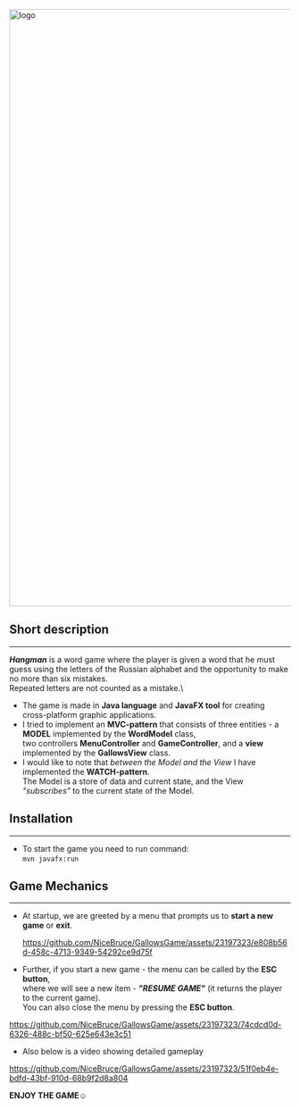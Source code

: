 <img width="1070" alt="logo" src="https://github.com/NiceBruce/GallowsGame/assets/23197323/a2c2ce6a-413c-4e0e-b4c8-7af483880645">

## Short description

---

_**Hangman**_ is a word game where the player is given a word that he must guess using the letters of the Russian alphabet and the opportunity to make no more than six mistakes.\
Repeated letters are not counted as a mistake.\
- The game is made in **Java language** and **JavaFX tool** for creating cross-platform graphic applications.
- I tried to implement an **MVC-pattern** that consists of three entities - a **MODEL** implemented by the **WordModel** class,\
two controllers **MenuController** and **GameController**, and a **view** implemented by the **GallowsView** class.
- I would like to note that _between the Model and the View_ I have implemented the **WATCH-pattern**.\
The Model is a store of data and current state, and the View _"subscribes"_ to the current state of the Model.




## Installation

--- 
- To start the game you need to run command:\
`mvn javafx:run`


## Game Mechanics

--- 

- At startup, we are greeted by a menu that prompts us to **start a new game** or **exit**.

  https://github.com/NiceBruce/GallowsGame/assets/23197323/e808b56d-458c-4713-9349-54292ce9d75f

- Further, if you start a new game - the menu can be called by the **ESC button**,\
where we will see a new item - _**"RESUME GAME"**_ (it returns the player to the current game).\
You can also close the menu by pressing the **ESC button**.

https://github.com/NiceBruce/GallowsGame/assets/23197323/74cdcd0d-6326-488c-bf50-625e643e3c51


- Also below is a video showing detailed gameplay

https://github.com/NiceBruce/GallowsGame/assets/23197323/51f0eb4e-bdfd-43bf-910d-68b9f2d8a804

**ENJOY THE GAME**☺️

